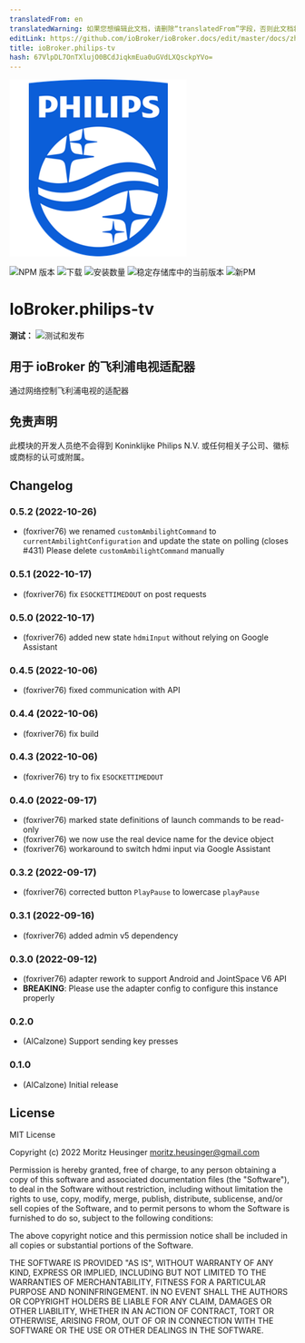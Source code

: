 ```yaml
---
translatedFrom: en
translatedWarning: 如果您想编辑此文档，请删除“translatedFrom”字段，否则此文档将再次自动翻译
editLink: https://github.com/ioBroker/ioBroker.docs/edit/master/docs/zh-cn/adapterref/iobroker.philips-tv/README.md
title: ioBroker.philips-tv
hash: 67VlpDL7OnTXlujO0BCdJiqkmEua0uGVdLXQsckpYVo=
---
```

![标识](../../../en/adapterref/iobroker.philips-tv/admin/philips-tv.png)

![NPM 版本](https://img.shields.io/npm/v/iobroker.philips-tv.svg)
![下载](https://img.shields.io/npm/dm/iobroker.philips-tv.svg)
![安装数量](https://iobroker.live/badges/philips-tv-installed.svg)
![稳定存储库中的当前版本](https://iobroker.live/badges/philips-tv-stable.svg)
![新PM](https://nodei.co/npm/iobroker.philips-tv.png?downloads=true)

# IoBroker.philips-tv
**测试：** ![测试和发布](https://github.com/AlCalzone/ioBroker.philips-tv/workflows/Test%20and%20Release/badge.svg)

## 用于 ioBroker 的飞利浦电视适配器
通过网络控制飞利浦电视的适配器

## 免责声明
此模块的开发人员绝不会得到 Koninklijke Philips N.V. 或任何相关子公司、徽标或商标的认可或附属。

## Changelog
<!--
    Placeholder for the next version (at the beginning of the line):
    ### **WORK IN PROGRESS**
-->
### 0.5.2 (2022-10-26)
* (foxriver76) we renamed `customAmbilightCommand` to `currentAmbilightConfiguration` and update the state on polling (closes #431)
Please delete `customAmbilightCommand` manually

### 0.5.1 (2022-10-17)
* (foxriver76) fix `ESOCKETTIMEDOUT` on post requests

### 0.5.0 (2022-10-17)
* (foxriver76) added new state `hdmiInput` without relying on Google Assistant

### 0.4.5 (2022-10-06)
* (foxriver76) fixed communication with API

### 0.4.4 (2022-10-06)
* (foxriver76) fix build

### 0.4.3 (2022-10-06)
* (foxriver76) try to fix `ESOCKETTIMEDOUT`

### 0.4.0 (2022-09-17)
* (foxriver76) marked state definitions of launch commands to be read-only
* (foxriver76) we now use the real device name for the device object
* (foxriver76) workaround to switch hdmi input via Google Assistant

### 0.3.2 (2022-09-17)
* (foxriver76) corrected button `PlayPause` to lowercase `playPause`

### 0.3.1 (2022-09-16)
* (foxriver76) added admin v5 dependency

### 0.3.0 (2022-09-12)
* (foxriver76) adapter rework to support Android and JointSpace V6 API
* __BREAKING__: Please use the adapter config to configure this instance properly

### 0.2.0
* (AlCalzone) Support sending key presses

### 0.1.0
* (AlCalzone) Initial release

## License
MIT License

Copyright (c) 2022 Moritz Heusinger <moritz.heusinger@gmail.com>

Permission is hereby granted, free of charge, to any person obtaining a copy
of this software and associated documentation files (the "Software"), to deal
in the Software without restriction, including without limitation the rights
to use, copy, modify, merge, publish, distribute, sublicense, and/or sell
copies of the Software, and to permit persons to whom the Software is
furnished to do so, subject to the following conditions:

The above copyright notice and this permission notice shall be included in all
copies or substantial portions of the Software.

THE SOFTWARE IS PROVIDED "AS IS", WITHOUT WARRANTY OF ANY KIND, EXPRESS OR
IMPLIED, INCLUDING BUT NOT LIMITED TO THE WARRANTIES OF MERCHANTABILITY,
FITNESS FOR A PARTICULAR PURPOSE AND NONINFRINGEMENT. IN NO EVENT SHALL THE
AUTHORS OR COPYRIGHT HOLDERS BE LIABLE FOR ANY CLAIM, DAMAGES OR OTHER
LIABILITY, WHETHER IN AN ACTION OF CONTRACT, TORT OR OTHERWISE, ARISING FROM,
OUT OF OR IN CONNECTION WITH THE SOFTWARE OR THE USE OR OTHER DEALINGS IN THE
SOFTWARE.